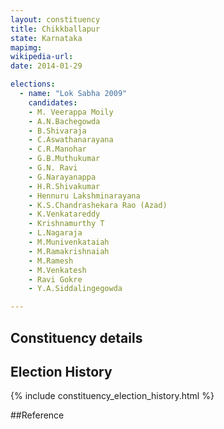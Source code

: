 ```yaml
---
layout: constituency
title: Chikkballapur
state: Karnataka
mapimg: 
wikipedia-url: 
date: 2014-01-29

elections: 
  - name: "Lok Sabha 2009"
    candidates: 
    - M. Veerappa Moily 
    - A.N.Bachegowda 
    - B.Shivaraja 
    - C.Aswathanarayana 
    - C.R.Manohar 
    - G.B.Muthukumar 
    - G.N. Ravi 
    - G.Narayanappa 
    - H.R.Shivakumar 
    - Hennuru Lakshminarayana 
    - K.S.Chandrashekara Rao (Azad) 
    - K.Venkatareddy 
    - Krishnamurthy T 
    - L.Nagaraja 
    - M.Munivenkataiah 
    - M.Ramakrishnaiah 
    - M.Ramesh 
    - M.Venkatesh 
    - Ravi Gokre 
    - Y.A.Siddalingegowda 

---
```

## Constituency details


## Election History
{% include constituency_election_history.html %}

##Reference
